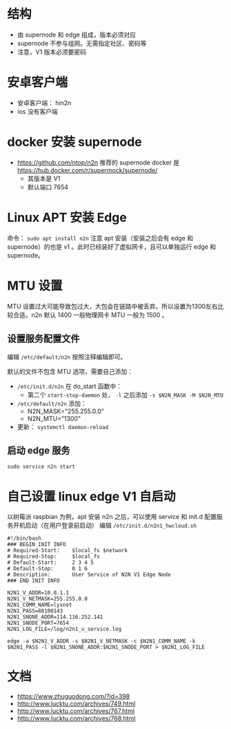 # 结构
- 由 supernode 和 edge 组成，版本必须对应
- supernode 不参与组网。无需指定社区、密码等
- 注意，V1 版本必须要密码
# 安卓客户端
- 安卓客户端： hin2n
- ios 没有客户端

# docker 安装 supernode
- https://github.com/ntop/n2n 推荐的 supernode docker 是 https://hub.docker.com/r/supermock/supernode/ 
  - 其版本是 V1
  - 默认端口 7654

# Linux APT 安装 Edge
命令： `sudo apt install n2n` 注意 apt 安装（安装之后会有 edge 和 supernode）的也是 v1 。此时已经装好了虚拟网卡，且可以单独运行 edge 和 supernode。 

# MTU 设置
MTU 设置过大可能导致包过大，大包会在链路中被丢弃。所以设置为1300左右比较合适。n2n 默认 1400 一般物理网卡 MTU 一般为 1500 。

## 设置服务配置文件
编辑 `/etc/default/n2n` 按照注释编辑即可。

默认的文件不包含 MTU 选项，需要自己添加：
- `/etc/init.d/n2n` 在 do_start 函数中：
  - 第二个 `start-stop-daemon` 处， `-l` 之后添加 `-s $N2N_MASK -M $N2N_MTU`
- `/etc/default/n2n` 添加：
  - N2N_MASK="255.255.0.0"
  - N2N_MTU="1300"
- 更新： `systemctl daemon-reload`

## 启动 edge 服务
```shell
sudo service n2n start
```

# 自己设置 linux edge V1 自启动

以树莓派 raspbian 为例，apt 安装 n2n 之后，可以使用 service 和 init.d 配置服务开机启动（在用户登录前启动） 
编辑 `/etc/init.d/n2n1_hwcloud.sh`
```shell
#!/bin/bash
### BEGIN INIT INFO
# Required-Start:    $local_fs $network
# Required-Stop:     $local_fs
# Default-Start:     2 3 4 5
# Default-Stop:      0 1 6
# Description:       User Service of N2N V1 Edge Node
### END INIT INFO

N2N1_V_ADDR=10.0.1.1
N2N1_V_NETMASK=255.255.0.0
N2N1_COMM_NAME=lysnet
N2N1_PASS=88100143
N2N1_SNONE_ADDR=114.116.252.141
N2N1_SNODE_PORT=7654
N2N1_LOG_FILE=/log/n2n1_u_service.log

edge -a $N2N1_V_ADDR -s $N2N1_V_NETMASK -c $N2N1_COMM_NAME -k $N2N1_PASS -l $N2N1_SNONE_ADDR:$N2N1_SNODE_PORT > $N2N1_LOG_FILE
```

# 文档
- https://www.zhuguodong.com/?id=398
- http://www.lucktu.com/archives/749.html
- http://www.lucktu.com/archives/767.html
- http://www.lucktu.com/archives/768.html



